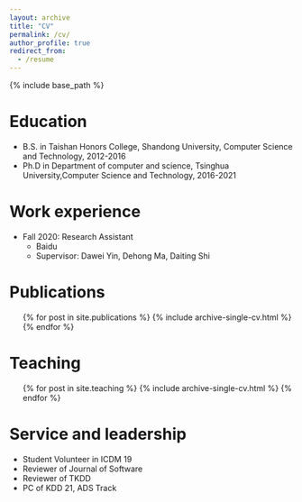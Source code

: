 ```yaml
---
layout: archive
title: "CV"
permalink: /cv/
author_profile: true
redirect_from:
  - /resume
---
```


{% include base_path %}

Education
======
* B.S. in Taishan Honors College, Shandong University, Computer Science and Technology, 2012-2016
* Ph.D in Department of computer and science, Tsinghua University,Computer Science and Technology, 2016-2021 

Work experience
======
* Fall 2020: Research Assistant
  * Baidu 
  * Supervisor: Dawei Yin, Dehong Ma, Daiting Shi


Publications
======
  <ul>{% for post in site.publications %}
    {% include archive-single-cv.html %}
  {% endfor %}</ul>
  
Teaching
======
  <ul>{% for post in site.teaching %}
    {% include archive-single-cv.html %}
  {% endfor %}</ul>
  
Service and leadership
======
* Student Volunteer in ICDM 19
* Reviewer of Journal of Software 
* Reviewer of TKDD 
* PC of KDD 21, ADS Track 
